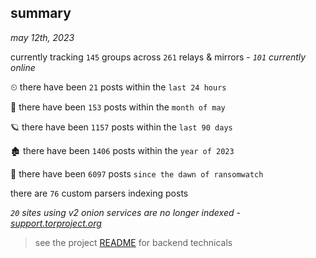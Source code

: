 
## summary
_may 12th, 2023_

currently tracking `145` groups across `261` relays & mirrors - _`101` currently online_

⏲ there have been `21` posts within the `last 24 hours`

🦈 there have been `153` posts within the `month of may`

🪐 there have been `1157` posts within the `last 90 days`

🏚 there have been `1406` posts within the `year of 2023`

🦕 there have been `6097` posts `since the dawn of ransomwatch`

there are `76` custom parsers indexing posts

_`20` sites using v2 onion services are no longer indexed - [support.torproject.org](https://support.torproject.org/onionservices/v2-deprecation/)_

> see the project [README](https://github.com/joshhighet/ransomwatch#ransomwatch--) for backend technicals
